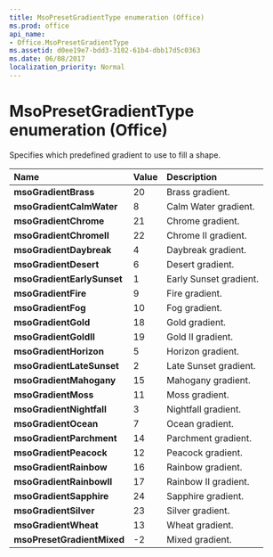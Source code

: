 ```yaml
---
title: MsoPresetGradientType enumeration (Office)
ms.prod: office
api_name:
- Office.MsoPresetGradientType
ms.assetid: d0ee19e7-bdd3-3102-61b4-dbb17d5c0363
ms.date: 06/08/2017
localization_priority: Normal
---
```



# MsoPresetGradientType enumeration (Office)

Specifies which predefined gradient to use to fill a shape.



|Name|Value|Description|
|:-----|:-----|:-----|
|**msoGradientBrass**|20|Brass gradient.|
|**msoGradientCalmWater**|8|Calm Water gradient.|
|**msoGradientChrome**|21|Chrome gradient.|
|**msoGradientChromeII**|22|Chrome II gradient.|
|**msoGradientDaybreak**|4|Daybreak gradient.|
|**msoGradientDesert**|6|Desert gradient.|
|**msoGradientEarlySunset**|1|Early Sunset gradient.|
|**msoGradientFire**|9|Fire gradient.|
|**msoGradientFog**|10|Fog gradient.|
|**msoGradientGold**|18|Gold gradient.|
|**msoGradientGoldII**|19|Gold II gradient.|
|**msoGradientHorizon**|5|Horizon gradient.|
|**msoGradientLateSunset**|2|Late Sunset gradient.|
|**msoGradientMahogany**|15|Mahogany gradient.|
|**msoGradientMoss**|11|Moss gradient.|
|**msoGradientNightfall**|3|Nightfall gradient.|
|**msoGradientOcean**|7|Ocean gradient.|
|**msoGradientParchment**|14|Parchment gradient.|
|**msoGradientPeacock**|12|Peacock gradient.|
|**msoGradientRainbow**|16|Rainbow gradient.|
|**msoGradientRainbowII**|17|Rainbow II gradient.|
|**msoGradientSapphire**|24|Sapphire gradient.|
|**msoGradientSilver**|23|Silver gradient.|
|**msoGradientWheat**|13|Wheat gradient.|
|**msoPresetGradientMixed**|-2|Mixed gradient.|


